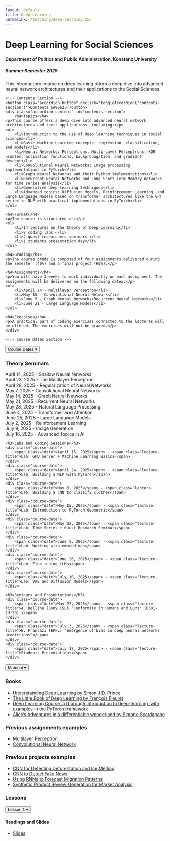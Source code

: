 ```yaml
---
layout: default
title: Deep Learning
permalink: /teaching/deep-learning-25/
---
```


<div class="course-page-container">
    <h1>Deep Learning for Social Sciences</h1>
    <h4>Department of Politics and Public Administration, Konstanz University</h4>
    <h5>Summer Semester 2025</h5>
    <p>This introductory course on deep learning offers a deep dive into advanced neural network architectures and their
applications to the Social Sciences. </p>

    <!-- Contents Section -->
    <button class="accordion-button" onclick="toggleAccordion('contents-section')">Contents &#9662;</button>
    <div class="accordion-content" id="contents-section">
        <h4>Topics</h4>
    <p>This course offers a deep dive into advanced neural network architectures and their applications, including:</p>
    <ul>
        <li>Introduction to the use of deep learning techniques in social sciences</li>
        <li>Basic Machine Learning concepts: regression, classification, and models</li>
        <li>Neural Networks: Perceptrons, Multi-Layer Perceptrons, XOR problem, activation functions, backpropagation, and gradient descent</li>
        <li>Convolutional Neural Networks: Image processing implementations in PyTorch</li>
        <li>Graph Neural Networks and their Python implementations</li>
        <li>Recurrent Neural Networks and Long Short Term Memory networks for time series analysis</li>
        <li>Generative deep learning techniques</li>
        <li>Advanced topics: Diffusion Models, Reinforcement Learning, and Large Language Models based on transformer architectures like the GPT series in NLP with practical implementations in PyTorch</li>
    </ul>

    <h4>Format</h4>
    <p>The course is structured as:</p>
    <ol>
        <li>14 lectures on the theory of Deep Learning</li>
        <li>8 coding labs </li>
        <li>2 guest researchers seminars </li>
        <li>1 students presentation day</li>
    </ol>

    <h4>Grading</h4>
    <p>The course grade is composed of four assignments delivered during the semester (40%) and a final project (60%).</p>
    
    <h4>Assignments</h4>
    <p>You will have 3 weeks to work individually on each assignment. The assignments will be delivered on the following dates:</p>
    <ol>
        <li>April 24 - Multilayer Perceptron</li>
        <li>May 15 - Convolutional Neural Network</li>
        <li>June 5 - Graph Neural Networks/Recurrent Neural Networks</li>
        <li>June 21 - Large Language Models</li>
    </ol>

    <h4>Exercises</h4>
    <p>A practical part of coding exercises connected to the lectures will be offered. The exercises will not be graded.</p>
    </div>
    
    <!-- Course Dates Section -->
<button class="accordion-button" onclick="toggleAccordion('course-dates-section')">Course Dates &#9662;</button>
<div class="accordion-content" id="course-dates-section">
    <h3>Theory Seminars</h3>
    <div class="course-date">
        <span class="date">April 14, 2025</span> - <span class="lecture-title">Shallow Neural Networks</span>
    </div>
    <div class="course-date">
        <span class="date">April 23, 2025</span> - <span class="lecture-title">The Multilayer Perceptron</span>
    </div>
    <div class="course-date">
        <span class="date">April 28, 2025</span> - <span class="lecture-title">Regularization of Neural Networks</span>
    </div>
    <div class="course-date">
        <span class="date">May 7, 2025</span> - <span class="lecture-title">Convolutional Neural Networks</span>
    </div>
    <div class="course-date">
        <span class="date">May 14, 2025</span> - <span class="lecture-title">Graph Neural Networks</span>
    </div>
    <div class="course-date">
        <span class="date">May 21, 2025</span> - <span class="lecture-title">Recurrent Neural Networks</span>
    </div>
    <div class="course-date">
        <span class="date">May 28, 2025</span> - <span class="lecture-title">Natural Language Processing</span>
    </div>
    <div class="course-date">
        <span class="date">June 4, 2025</span> - <span class="lecture-title">Transformer and Attention</span>
    </div>
    <div class="course-date">
        <span class="date">June 25, 2025</span> - <span class="lecture-title">Large Language Models</span>
    </div>
    <div class="course-date">
        <span class="date">July 2, 2025</span> - <span class="lecture-title">Reinforcement Learning</span>
    </div>
    <div class="course-date">
        <span class="date">July 9, 2025</span> - <span class="lecture-title">Image Generation</span>
    </div>
    <div class="course-date">
        <span class="date">July 16, 2025</span> - <span class="lecture-title">Advanced Topics in AI</span>
    </div>
    
    <h3>Labs and Coding Sessions</h3>
    <div class="course-date">
        <span class="date">April 15, 2025</span> - <span class="lecture-title">Lab: GPU Server + Machine Learning Basics</span>
    </div>
    <div class="course-date">
        <span class="date">April 24, 2025</span> - <span class="lecture-title">Lab: Building a MLP with PyTorch</span>
    </div>
    <div class="course-date">
        <span class="date">May 8, 2025</span> - <span class="lecture-title">Lab: Building a CNN to classify clothes</span>
    </div>
    <div class="course-date">
        <span class="date">May 15, 2025</span> - <span class="lecture-title">Lab: Introduction to PyTorch Geometric</span>
    </div>
    <div class="course-date">
        <span class="date">May 22, 2025</span> - <span class="lecture-title">Lab: Time Series + Guest Research Seminar</span>
    </div>
    <div class="course-date">
        <span class="date">June 5, 2025</span> - <span class="lecture-title">Lab: Working with embeddings</span>
    </div>
    <div class="course-date">
        <span class="date">June 26, 2025</span> - <span class="lecture-title">Lab: Fine-tuning LLMs</span>
    </div>
    <div class="course-date">
        <span class="date">July 10, 2025</span> - <span class="lecture-title">Lab: VAE and Diffusion Models</span>
    </div>
    
    <h3>Seminars and Presentations</h3>
    <div class="course-date">
        <span class="date">May 22, 2025</span> - <span class="lecture-title">A. Bellina (Sony CSL) "Conformity in Humans and LLMs" (D301-13:30) </span>
    </div>
    <div class="course-date">
        <span class="date">July 3, 2025</span> - <span class="lecture-title">E. Francazi (EPFL) "Emergence of bias in deep neural networks predictions"</span>
    </div>
    <div class="course-date">
        <span class="date">July 17, 2025</span> - <span class="lecture-title">Students Presentations</span>
    </div>
</div>
    <!-- Material Section -->
    <button class="accordion-button" onclick="toggleAccordion('material-section')">Material &#9662;</button>
    <div class="accordion-content" id="material-section">
    	<h3> Books </h3>
    		<ul>
                	<li><a href="https://github.com/udlbook/udlbook/releases/download/v1.16/UnderstandingDeepLearning_24_11_23_C.pdf">Understanding Deep Learning by Simon J.D. Prince</a></li>
                	<li><a href="https://fleuret.org/francois/lbdl.html">The Little Book of Deep Learning by François Fleuret</a></li>
                	<li><a href="https://fleuret.org/dlc/">Deep Learning Course, a thorough introduction to deep-learning, with examples in the PyTorch framework</a></li>
                	<li><a href="https://www.sscardapane.it/assets/alice/Alice_book_volume_1.pdf">Alice’s Adventures in a differentiable wonderland by Simone Scardapane</a></li>
                </ul>
     	<h3> Previous assignments examples </h3>
     		<ul>
                       <li><a href="/files/dlss25/old_material/assignment_MLP.pdf">Multilayer Perceptron</a></li>
                       <li><a href="/files/dlss25/old_material/assignment_CNN.pdf">Convolutional Neural Network</a></li>
                </ul>
     	<h3> Previous projects examples </h3>
     		<ul>
                       <li><a href="/files/dlss25/old_material/DLSS_deforestation_CNN.md">CNN for Detecting Deforestation and Ice Melting</a></li>
                       <li><a href="/files/dlss25/old_material/DLSS_fakenews_GNN.md">GNN to Detect Fake News</a></li>
                       <li><a href="/files/dlss25/old_material/DLSS_migration_RNN.md">Using RNNs to Forecast Migration Patterns</a></li>
                       <li><a href="/files/dlss25/old_material/nlp_project_2_gpt-2.md">Synthetic Product Review Generation for Market Analysis</a></li>
                </ul>
    	<h3> Lessons </h3>
        <div class="nested-accordion">
           <button class="nested-accordion-button">Lesson 1 &#9662;</button>
           <div class="nested-accordion-content">
               <h4>Readings and Slides</h4>
                   <ul>
                       <li><a href="/files/dlss25/slides/DLSS1.pdf">Slides</a></li>
                   </ul>
           </div>
       </div>
   </div>
</div>
